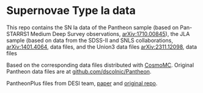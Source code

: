 # Supernovae Type Ia data

This repo contains the SN Ia data of the Pantheon sample (based on Pan-STARRS1 Medium Deep Survey observations, [arXiv:1710.00845](https://arxiv.org/abs/1710.00845)), the JLA sample (based on data from the SDSS-II and SNLS collaborations, [arXiv:1401.4064](https://arxiv.org/abs/1401.4064), data files, and the Union3 data files [arXiv:2311.12098](https://arxiv.org/abs/2311.12098), data files

Based on the corresponding data files distributed with [CosmoMC](https://github.com/cmbant/CosmoMC). Original Pantheon data files are at [github.com/dscolnic/Pantheon](https://github.com/dscolnic/Pantheon).

PantheonPlus files from DESI team, [paper](https://arxiv.org/abs/2202.04077) and [original repo](https://github.com/PantheonPlusSH0ES/DataRelease/tree/main/Pantheon%2B_Data/4_DISTANCES_AND_COVAR).